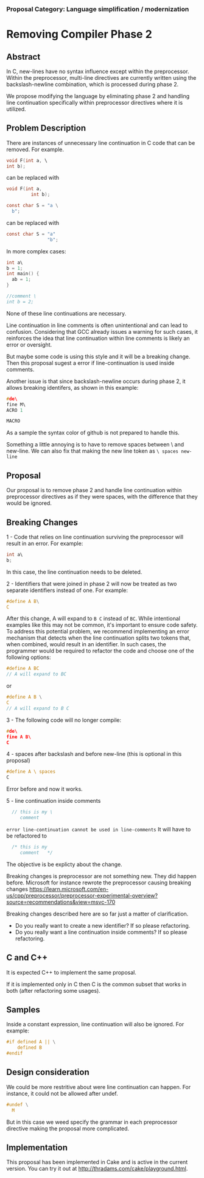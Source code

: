 ### Proposal Category: Language simplification / modernization


# Removing Compiler Phase 2

## Abstract

In C, new-lines have no syntax influence except within the preprocessor. Within the preprocessor, multi-line directives are currently written using the backslash-newline combination, which is processed during phase 2.

We propose modifying the language by eliminating phase 2 and handling line continuation specifically within preprocessor directives where it is utilized.

## Problem Description

There are instances of unnecessary line continuation in C code that can be removed. For example.

```c
void F(int a, \
int b);
```
can be replaced with

```c
void F(int a,
         int b);
```

```c
const char S = "a \
  b";
```
can be replaced with

```c
const char S = "a"
               "b";
```

In more complex cases:

```c
int a\
b = 1;
int main() { 
  ab = 1;
}

//comment \
int b = 2;
```

None of these line continuations are necessary. 

Line continuation in line comments is often unintentional and can lead to confusion. Considering that GCC already issues a warning for 
such cases, it reinforces the idea that line continuation within line comments is likely an error or oversight.

But maybe some code is using this style and it will be a breaking change. Then this proposal sugest a error if line-continuation 
is used inside comments.



Another issue is that since backslash-newline occurs during phase 2, it allows breaking identifers, as shown in this example:

```c
#de\ 
fine M\ 
ACRO 1 

MACRO 
```
As a sample the syntax color of github is not prepared to handle this.

Something a little annoying is to have to remove spaces between \ and new-line. We can also fix
that making the new line token as `\ spaces new-line`


## Proposal

Our proposal is to remove phase 2 and handle line continuation within preprocessor directives as if they were spaces, 
with the difference that they would be ignored.

## Breaking Changes

1 - Code that relies on line continuation surviving the preprocessor will result in an error. For example:

```c
int a\
b;
```

In this case, the line continuation needs to be deleted.

2 - Identifiers that were joined in phase 2 will now be treated as two separate identifiers instead of one. For example:

```c
#define A B\
C
```

After this change, A will expand to `B C` instead of `BC`. While intentional examples like this may not be common, it's important to ensure code safety. To address this potential problem, we recommend implementing an error mechanism that detects when the line continuation splits two tokens that, when combined, would result in an identifier. In such cases, the programmer would be required to refactor the code and choose one of the following options:

```c
#define A BC
// A will expand to BC
```
or 

```c
#define A B \
C
// A will expand to B C
```

3 - The following code will no longer compile:

```c
#de\
fine A B\
C
```

4 - spaces after backslash and before new-line (this is optional in this proposal)

```c
#define A \ spaces
C
```
Error before and now it works.

5 - line continuation inside comments

```c  
  // this is my \
     comment      
```
`error line-continuation cannot be used in line-comments`
It will have to be refactored to

```c  
  /* this is my
     comment   */
```
The objective is be explicty about the change.

Breaking changes is preprocessor are not something new. They did happen before.
Microsoft for instance rewrote the preprocessor causing breaking changes
https://learn.microsoft.com/en-us/cpp/preprocessor/preprocessor-experimental-overview?source=recommendations&view=msvc-170

Breaking changes described here are so far just a matter of clarification. 

- Do you really want to create a new identifier? If so please refactoring.
- Do you really want a line continuation inside comments? If so please refactoring.


## C and C++

It is expected C++ to implement the same proposal.

If it is implemented only in C then C is the common subset that works in both (after refactoring some usages).

## Samples

Inside a constant expression, line continuation will also be ignored. For example:

```c
#if defined A || \
    defined B 
#endif
```
## Design consideration
We could be more restritive about were line continuation can happen. For instance, it could not be allowed
after undef.

```c
#undef \
  M
```
But in this case we weed specify the grammar in each preprocessor directive making the proposal more complicated.


## Implementation

This proposal has been implemented in Cake and is active in the current version. You can try it out at http://thradams.com/cake/playground.html.


